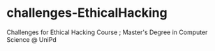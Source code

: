 # challenges-EthicalHacking
Challenges for Ethical Hacking Course ; Master's Degree in Computer Science @ UniPd
